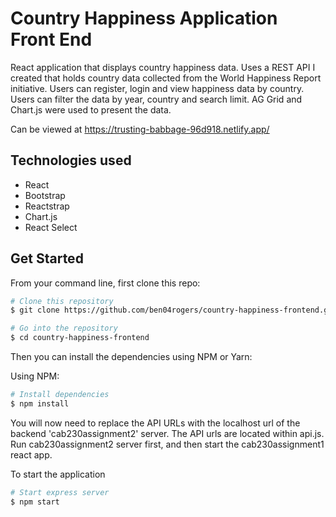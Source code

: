 # Country Happiness Application Front End

React application that displays country happiness data. Uses a REST API I created that holds country data collected from the World Happiness Report initiative. Users can register, login and view happiness data by country. Users can filter the data by year, country and search limit. AG Grid and Chart.js were used to present the data. 

Can be viewed at https://trusting-babbage-96d918.netlify.app/

## Technologies used

- React
- Bootstrap
- Reactstrap
- Chart.js
- React Select

## Get Started

From your command line, first clone this repo:

```bash
# Clone this repository
$ git clone https://github.com/ben04rogers/country-happiness-frontend.git

# Go into the repository
$ cd country-happiness-frontend
```

Then you can install the dependencies using NPM or Yarn:

Using NPM: 

```bash
# Install dependencies
$ npm install
```

You will now need to replace the API URLs with the localhost url of the backend 'cab230assignment2' server. The API urls are located within api.js. Run cab230assignment2 server first, and then start the cab230assignment1 react app.

To start the application

```bash
# Start express server
$ npm start
```
